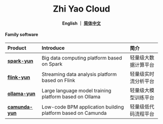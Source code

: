 <h1 align="center">
   Zhi Yao Cloud
</h1>

<h4 align="center">
   English ｜ <a href="https://gitee.com/isxcode">简体中文</a>
</h4> 

#### Family software

| Product                                            | Introduce                                                   | 简介         |
|:---------------------------------------------------|:------------------------------------------------------------|:-----------| 
| [ **spark-yun** ](https://zhiqingyun.isxcode.com)  | Big data computing platform based on Spark                  | 轻量级大数据计算平台 | 
| [ **flink-yun** ](https://zhiliuyun.isxcode.com)   | Streaming data analysis platform based on Flink             | 轻量级实时流分析平台 | 
| [ **ollama-yun** ](https://zhihuiyun.isxcode.com)  | Large language model training platform based on Ollama      | 轻量级大模型训练平台 | 
| [ **camunda-yun** ](https://zhishuyun.isxcode.com) | Low-code BPM application building platform based on Camunda | 轻量级低代码流程平台 |
